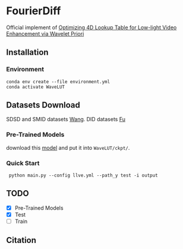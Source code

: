 # FourierDiff
Official implement of [Optimizing 4D Lookup Table for Low-light Video Enhancement via Wavelet Priori]()

## Installation
### Environment
```
conda env create --file environment.yml
conda activate WaveLUT
```
## Datasets Download
SDSD and SMID datasets [Wang](https://github.com/dvlab-research/SDSD). DID datasets [Fu](https://github.com/ciki000/DID)

### Pre-Trained Models
download this [model]() and put it into `WaveLUT/ckpt/`.

### Quick Start

```
 python main.py --config llve.yml --path_y test -i output
```
## TODO
- [x] Pre-Trained Models
- [x] Test
- [ ] Train
## Citation
```

```
